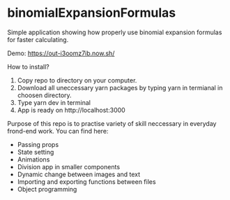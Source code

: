 # binomialExpansionFormulas
Simple application showing how properly use binomial expansion formulas for faster calculating. 

Demo: https://out-i3oomz7ib.now.sh/

How to install?
1. Copy repo to directory on your computer.
2. Download all uneccessary yarn packages by typing yarn in termianal in choosen directory.
3. Type yarn dev in terminal
4. App is ready on http://localhost:3000

Purpose of this repo is to practise variety of skill neccessary in everyday frond-end work.
You can find here:
* Passing props
* State setting
* Animations
* Division app in smaller components
* Dynamic change between images and text
* Importing and exporting functions between files
* Object programming
